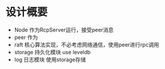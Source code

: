 # 设计概要

- Node 作为RcpServer运行，接受peer消息
- peer 作为
- raft 核心算法实现，不必考虑网络通信，使用peer进行rpc调用
- storage 持久化模块 use leveldb
- log 日志模块 使用storage存储
